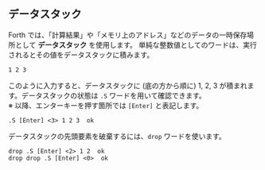 ## データスタック

Forth では、「計算結果」や「メモリ上のアドレス」などのデータの一時保存場所として **データスタック** を使用します。
単純な整数値としてのワードは、実行されるとその値をデータスタックに積みます。

```
1 2 3
```

このように入力すると、データスタックに (底の方から順に) 1, 2, 3 が積まれます。データスタックの状態は ``.S`` ワードを用いて確認できます。  
※ 以降、エンターキーを押す箇所では ``[Enter]`` と表記します。

```
.S [Enter] <3> 1 2 3  ok
```

データスタックの先頭要素を破棄するには、``drop`` ワードを使います。

```
drop .S [Enter] <2> 1 2  ok
drop drop .S [Enter] <0>  ok
```
